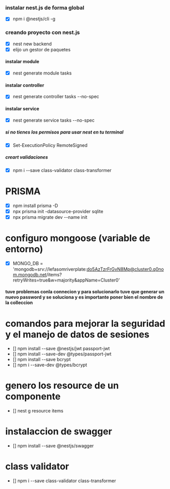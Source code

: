 ### instalar nest.js de forma global
- [x] npm i @nestjs/cli -g
### creando  proyecto con nest.js
- [x] nest new backend
- [x] elijo un gestor de paquetes
#### instalar module
- [x] nest generate module tasks
#### instalar controller
- [x] nest generate controller tasks --no-spec
#### instalar service
- [x] nest generate service tasks --no-spec
##### si no tienes los permisos para usar nest en tu terminal
- [x] Set-ExecutionPolicy RemoteSigned 
##### creart validaciones
- [x] npm i --save class-validator class-transformer


# PRISMA
- [x] npm install prisma -D
- [x] npx prisma init -datasource-provider sqlite
- [x] npx prisma migrate dev --name init

# configuro mongoose (variable de entorno) 
- [x] MONGO_DB = 'mongodb+srv://lefasomriverplate:do5AzTzrFrGvN8Mp@cluster0.q0nom.mongodb.net/items?retryWrites=true&w=majority&appName=Cluster0'
#### tuve problemas conla connecion y para solucionarlo tuve que generar un nuevo password y se soluciona y es importante poner bien el nombre de la colleccion


# comandos para mejorar la seguridad y el manejo de datos de sesiones
- [] npm install --save @nestjs/jwt passport-jwt
- [] npm install --save-dev @types/passport-jwt
- [] npm install --save bcrypt
- [] npm i --save-dev @types/bcrypt
# genero los resource de un componente 
- [] nest g resource items
# instalaccion de swagger
- [] npm install --save @nestjs/swagger

# class validator
- [] npm i --save class-validator class-transformer

